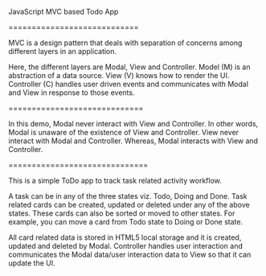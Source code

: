 JavaScript MVC based Todo App

============================

MVC is a design pattern that deals with separation of concerns among different layers in an application. 

Here, the different layers are Modal, View and Controller.
Model (M) is an abstraction of a data source.
View (V) knows how to render the UI.
Controller (C) handles user driven events and communicates with Modal and View in response to those events.

=============================

In this demo,
Modal never interact with View and Controller. In other words, Modal is unaware of the existence of View and Controller.
View never interact with Modal and Controller.
Whereas, Modal interacts with View and Controller.

==============================

This is a simple ToDo app to track task related activity workflow.

A task can be in any of the three states viz. Todo, Doing and Done.
Task related cards can be created, updated or deleted under any of the above states.
These cards can also be sorted or moved to other states.
For example, you can move a card from Todo state to Doing or Done state.

All card related data is stored in HTML5 local storage and it is created, updated and deleted by Modal.
Controller handles user interaction and communicates the Modal data/user interaction data to View so that it can update the UI.

